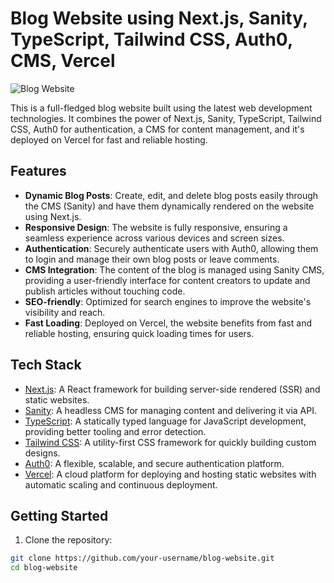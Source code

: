# Blog Website using Next.js, Sanity, TypeScript, Tailwind CSS, Auth0, CMS, Vercel

![Blog Website](url_to_blog_website_image)

This is a full-fledged blog website built using the latest web development technologies. It combines the power of Next.js, Sanity, TypeScript, Tailwind CSS, Auth0 for authentication, a CMS for content management, and it's deployed on Vercel for fast and reliable hosting.

## Features

- **Dynamic Blog Posts**: Create, edit, and delete blog posts easily through the CMS (Sanity) and have them dynamically rendered on the website using Next.js.
- **Responsive Design**: The website is fully responsive, ensuring a seamless experience across various devices and screen sizes.
- **Authentication**: Securely authenticate users with Auth0, allowing them to login and manage their own blog posts or leave comments.
- **CMS Integration**: The content of the blog is managed using Sanity CMS, providing a user-friendly interface for content creators to update and publish articles without touching code.
- **SEO-friendly**: Optimized for search engines to improve the website's visibility and reach.
- **Fast Loading**: Deployed on Vercel, the website benefits from fast and reliable hosting, ensuring quick loading times for users.

## Tech Stack

- [Next.js](https://nextjs.org): A React framework for building server-side rendered (SSR) and static websites.
- [Sanity](https://www.sanity.io): A headless CMS for managing content and delivering it via API.
- [TypeScript](https://www.typescriptlang.org): A statically typed language for JavaScript development, providing better tooling and error detection.
- [Tailwind CSS](https://tailwindcss.com): A utility-first CSS framework for quickly building custom designs.
- [Auth0](https://auth0.com): A flexible, scalable, and secure authentication platform.
- [Vercel](https://vercel.com): A cloud platform for deploying and hosting static websites with automatic scaling and continuous deployment.

## Getting Started

1. Clone the repository:

```bash
git clone https://github.com/your-username/blog-website.git
cd blog-website
```
